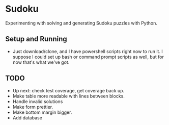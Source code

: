 # Sudoku
Experimenting with solving and generating Sudoku puzzles with Python.

## Setup and Running
* Just download/clone, and I have powershell scripts right now to run it. I suppose I could set up bash or command prompt scripts as well, but for now that's what we've got.

## TODO
* Up next: check test coverage, get coverage back up.
* Make table more readable with lines between blocks.
* Handle invalid solutions
* Make form prettier.
* Make bottom margin bigger.
* Add database